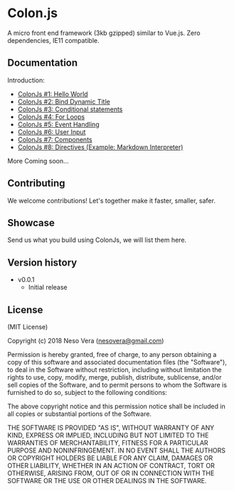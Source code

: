 Colon.js
===========

A micro front end framework (3kb gzipped) similar to Vue.js. Zero dependencies, IE11 compatible. 

Documentation
------------

Introduction: 

- [ColonJs #1: Hello World](https://htmlpen.com/nesovera/colonjs-hello-world/editor/)
- [ColonJs #2: Bind Dynamic Title](https://htmlpen.com/nesovera/colonjs-bind-title/editor/)
- [ColonJs #3: Conditional statements](https://htmlpen.com/nesovera/colonjs-if-statement/editor/)
- [ColonJs #4: For Loops](https://htmlpen.com/nesovera/colonjs-for-loop/editor/)
- [ColonJs #5: Event Handling](https://htmlpen.com/nesovera/colonjs-events/editor/)
- [ColonJs #6: User Input](https://htmlpen.com/nesovera/colonjs-user-input/editor/)
- [ColonJs #7: Components](https://htmlpen.com/nesovera/colonjs-components/editor/)
- [ColonJs #8: Directives (Example: Markdown Interpreter)](https://htmlpen.com/nesovera/colonjs-directives/editor/)

More Coming soon...


Contributing
------------

We welcome contributions! Let's together make it faster, smaller, safer.


Showcase
------------

Send us what you build using ColonJs, we will list them here.


Version history
---------------

* v0.0.1
	- Initial release


License
-------

(MIT License)

Copyright (c) 2018 Neso Vera (nesovera@gmail.com)

Permission is hereby granted, free of charge, to any person obtaining a copy of this software and associated documentation files (the "Software"), to deal in the Software without restriction, including without limitation the rights to use, copy, modify, merge, publish, distribute, sublicense, and/or sell copies of the Software, and to permit persons to whom the Software is furnished to do so, subject to the following conditions:

The above copyright notice and this permission notice shall be included in all copies or substantial portions of the Software.

THE SOFTWARE IS PROVIDED "AS IS", WITHOUT WARRANTY OF ANY KIND, EXPRESS OR IMPLIED, INCLUDING BUT NOT LIMITED TO THE WARRANTIES OF MERCHANTABILITY, FITNESS FOR A PARTICULAR PURPOSE AND NONINFRINGEMENT. IN NO EVENT SHALL THE AUTHORS OR COPYRIGHT HOLDERS BE LIABLE FOR ANY CLAIM, DAMAGES OR OTHER LIABILITY, WHETHER IN AN ACTION OF CONTRACT, TORT OR OTHERWISE, ARISING FROM, OUT OF OR IN CONNECTION WITH THE SOFTWARE OR THE USE OR OTHER DEALINGS IN THE SOFTWARE.